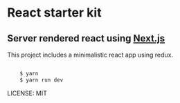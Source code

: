 #   React starter kit

##  Server rendered react using [Next.js](https://github.com/zeit/next.js)

This project includes a minimalistic react app using redux.

```bash

    $ yarn
    $ yarn run dev

```

LICENSE: MIT
